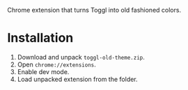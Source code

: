 Chrome extension that turns Toggl into old fashioned colors.

# Installation

1. Download and unpack `toggl-old-theme.zip`.
2. Open `chrome://extensions`.
3. Enable dev mode.
4. Load unpacked extension from the folder.
